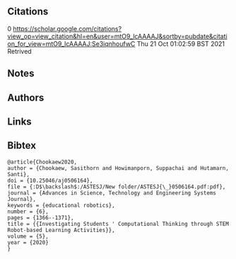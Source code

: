 ## Citations

0
https://scholar.google.com/citations?view_op=view_citation&hl=en&user=mtO9_lcAAAAJ&sortby=pubdate&citation_for_view=mtO9_lcAAAAJ:Se3iqnhoufwC
Thu 21 Oct 01:02:59 BST 2021
Retrived

## Notes 

## Authors 

## Links 

## Bibtex 
```
@article{Chookaew2020,
author = {Chookaew, Sasithorn and Howimanporn, Suppachai and Hutamarn, Santi},
doi = {10.25046/aj0506164},
file = {:D$\backslash$:/ASTESJ/New folder/ASTESJ{\_}0506164.pdf:pdf},
journal = {Advances in Science, Technology and Engineering Systems Journal},
keywords = {educational robotics},
number = {6},
pages = {1366--1371},
title = {{Investigating Students ' Computational Thinking through STEM Robot-based Learning Activities}},
volume = {5},
year = {2020}
}
```
